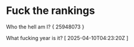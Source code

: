 # Fuck the rankings

Who the hell am I?
{ 25948073 }

What fucking year is it?
[ 2025-04-10T04:23:20Z ]
